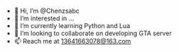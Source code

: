 - 👋 Hi, I’m @Chenzsabc
- 👀 I’m interested in ...
- 🌱 I’m currently learning Python and Lua
- 💞️ I’m looking to collaborate on developing GTA server
- 📫 Reach me at 13641663078@163.com

<!---
Chenzsabc/Chenzsabc is a ✨ special ✨ repository because its `README.md` (this file) appears on your GitHub profile.
You can click the Preview link to take a look at your changes.
--->
